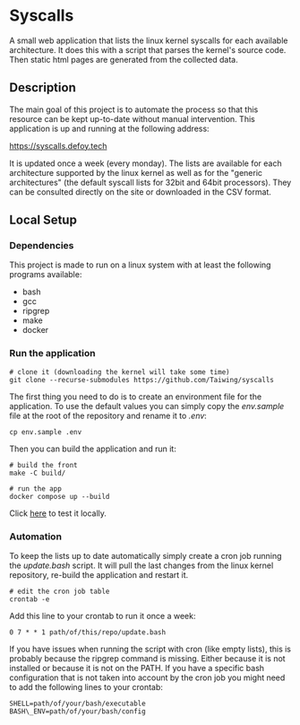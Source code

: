 # Syscalls

A small web application that lists the linux kernel syscalls for each available
architecture. It does this with a script that parses the kernel's source code.
Then static html pages are generated from the collected data.

## Description

The main goal of this project is to automate the process so that this resource
can be kept up-to-date without manual intervention. This application is up and
running at the following address:

https://syscalls.defoy.tech

It is updated once a week (every monday). The lists are available for each
architecture supported by the linux kernel as well as for the "generic
architectures" (the default syscall lists for 32bit and 64bit processors). They
can be consulted directly on the site or downloaded in the CSV format.

## Local Setup

### Dependencies

This project is made to run on a linux system with at least the following
programs available:

- bash
- gcc
- ripgrep
- make
- docker

### Run the application

```shell
# clone it (downloading the kernel will take some time)
git clone --recurse-submodules https://github.com/Taiwing/syscalls
```

The first thing you need to do is to create an environment file for the
application. To use the default values you can simply copy the _env.sample_ file
at the root of the repository and rename it to _.env_:

```shell
cp env.sample .env
```

Then you can build the application and run it:

```shell
# build the front
make -C build/

# run the app
docker compose up --build
```

Click [here](http://localhost:8080) to test it locally.

### Automation

To keep the lists up to date automatically simply create a cron job running the
_update.bash_ script. It will pull the last changes from the linux kernel
repository, re-build the application and restart it.

```shell
# edit the cron job table
crontab -e
```

Add this line to your crontab to run it once a week:

```cron
0 7 * * 1 path/of/this/repo/update.bash
```

If you have issues when running the script with cron (like empty lists), this is
probably because the ripgrep command is missing. Either because it is not
installed or because it is not on the PATH. If you have a specific bash
configuration that is not taken into account by the cron job you might need to
add the following lines to your crontab:

```shell
SHELL=path/of/your/bash/executable
BASH\_ENV=path/of/your/bash/config
```
